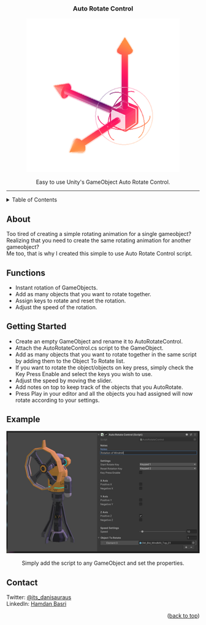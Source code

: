<a name="readme-top"></a>
<h3 align="center">Auto Rotate Control</h3>

<!-- PROJECT LOGO -->
<div align="center">
<img src="images/AutoRotateControlLogo.png" alt="Logo" width="400" height="400">
<p align="center">
Easy to use Unity's GameObject Auto Rotate Control.
</p>
</div>
<hr>

<!-- TABLE OF CONTENTS -->
<details>
  <summary>Table of Contents</summary>
  <ol>
    <li><a href="#about">About</a></li>
    <li><a href="#functions">Functions</a></li>
    <li><a href="#getting-started">Getting Started</a></li>
    <li><a href="#example">Example</a></li>
    <li><a href="#contact">Contact</a></li>
  </ol>
</details>

<!-- ABOUT THE PROJECT -->
## About

Too tired of creating a simple rotating animation for a single gameobject?
</br>
Realizing that you need to create the same rotating animation for another gameobject?
</br>
Me too, that is why I created this simple to use Auto Rotate Control script.

<!-- FUNCTIONS -->
## Functions

* Instant rotation of GameObjects.
* Add as many objects that you want to rotate together.
* Assign keys to rotate and reset the rotation.
* Adjust the speed of the rotation.

<!-- GETTING STARTED -->
## Getting Started

* Create an empty GameObject and rename it to AutoRotateControl.
* Attach the AutoRotateControl.cs script to the GameObject.
* Add as many objects that you want to rotate together in the same script by adding them to the Object To Rotate list.
* If you want to rotate the object/objects on key press, simply check the Key Press Enable and select the keys you wish to use.
* Adjust the speed by moving the slider.
* Add notes on top to keep track of the objects that you AutoRotate.
* Press Play in your editor and all the objects you had assigned will now rotate according to your settings.

<!-- USAGE EXAMPLES -->
## Example

<img src="images/AutoRotateControlSample.jpg" alt="Sample">
<div align="center">
<p align="center">
Simply add the script to any GameObject and set the properties.
</p>
</div>

<!-- CONTACT -->
## Contact

Twitter: [@its_danisauraus](https://twitter.com/its_danisauraus)
<br/>
LinkedIn: [Hamdan Basri](https://www.linkedin.com/in/hamdanbasri/)

<p align="right">(<a href="#readme-top">back to top</a>)</p>
